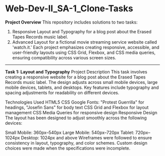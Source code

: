 # Web-Dev-II_SA-1_Clone-Tasks

**Project Overview**
This repository includes solutions to two tasks:

1) Responsive Layout and Typography for a blog post about the Erased Tapes Records music label.
2) Advanced Layout for a fictional movie streaming service website called 'watch.it.'
Each project emphasizes creating responsive, accessible, and user-friendly layouts using CSS Grid, Flexbox, and CSS media queries, ensuring compatibility across various screen sizes.

_______________________________________________________________________________________________________________________________

**Task 1: Layout and Typography**
Project Description
This task involves creating a responsive website for a blog post about the Erased Tapes Records music label. The design adjusts across small mobile devices, large mobile devices, tablets, and desktops. Key features include typography and spacing adjustments for readability on different devices.

Technologies Used
HTML5
CSS
Google Fonts: "Protest Guerrilla" for headings, "Josefin Sans" for body text
CSS Grid and Flexbox for layout management
CSS Media Queries for responsive design
Responsive Design
The layout has been designed to adjust smoothly across the following devices:

Small Mobile: 360px–540px
Large Mobile: 540px–720px
Tablet: 720px–1024px
Desktop: 1024px and above
Wireframes were followed to ensure consistency in layout, typography, and color schemes. Custom design choices were made when the specifications were incomplete.

